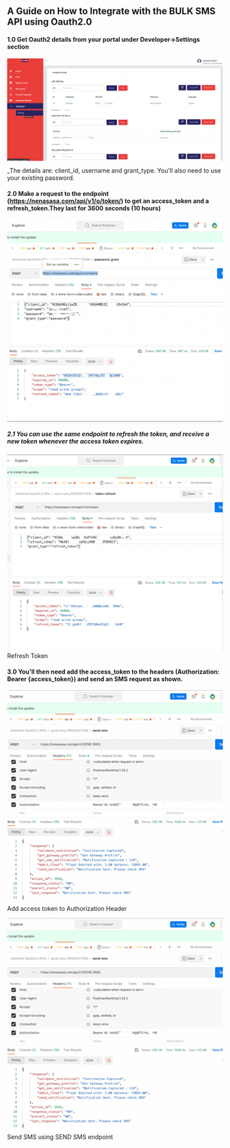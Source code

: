 ## A Guide on How to Integrate with the BULK SMS API using Oauth2.0 ##

#### 1.0 Get Oauth2 details from your portal under Developer->Settings section 

<img src="images/nenasasa_portal.png" alt="Nenasasa Portal" style="width:500;height:900;display:block; margin-left:auto; margin-right:auto;">

_The details are: client_id, username and grant_type. You'll also need to use your existing password.

#### 2.0 Make a request to the endpoint (https://nenasasa.com/api/v1/o/token/) to get an access_token and a refresh_token.They last for 3600 seconds (10 hours) 

<img src="images/get_access_token.png" alt="Get Access Token"  style="width:500;height:900;display:block; margin-left:auto; margin-right:auto;">

##### 2.1 You can use the same endpoint to refresh the token, and receive a new token whenever the access token expires.

<img src="images/refresh_token.png" >Refresh Token<img>

#### 3.0 You'll then need add the access_token to the headers (Authorization: Bearer {access_token}) and send an SMS request as shown.
 <img src="images/configure_token.png"> Add access token to Authorization Header<img>
 
 <img src="images/send_sms.png"> Send SMS using SEND SMS endpoint <img>

